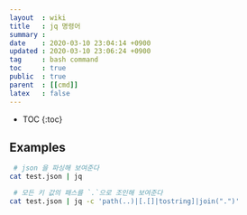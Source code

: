```yaml
---
layout  : wiki
title   : jq 명령어
summary : 
date    : 2020-03-10 23:04:14 +0900
updated : 2020-03-10 23:06:24 +0900
tag     : bash command
toc     : true
public  : true
parent  : [[cmd]]
latex   : false
---
```

* TOC
{:toc}

## Examples
```sh
 # json 을 파싱해 보여준다
cat test.json | jq

 # 모든 키 값의 패스를 `.`으로 조인해 보여준다
cat test.json | jq -c 'path(..)|[.[]|tostring]|join(".")'
```
